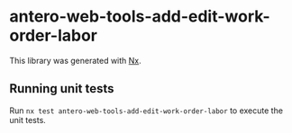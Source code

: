 # antero-web-tools-add-edit-work-order-labor

This library was generated with [Nx](https://nx.dev).

## Running unit tests

Run `nx test antero-web-tools-add-edit-work-order-labor` to execute the unit tests.
